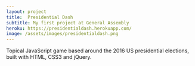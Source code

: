 ```yaml
---
layout: project
title:  Presidential Dash
subtitle: My first project at General Assembly
heroku: https://presidentialdash.herokuapp.com/
image: /assets/images/presidentialdash.png
---
```

Topical JavaScript game based around the 2016 US presidential elections, built with HTML, CSS3 and jQuery.
